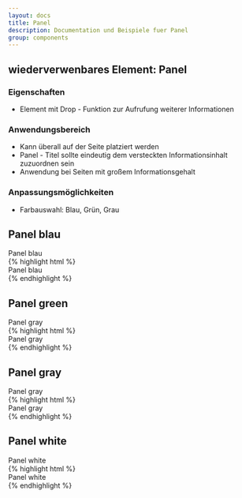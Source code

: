 ```yaml
---
layout: docs
title: Panel
description: Documentation und Beispiele fuer Panel
group: components
---
```


## wiederverwenbares Element: Panel
### Eigenschaften
* Element mit Drop - Funktion zur Aufrufung weiterer Informationen

### Anwendungsbereich
* Kann überall auf der Seite platziert werden
* Panel - Titel sollte eindeutig dem versteckten Informationsinhalt zuzuordnen sein
* Anwendung bei Seiten mit großem Informationsgehalt


### Anpassungsmöglichkeiten
* Farbauswahl: Blau, Grün, Grau

<!-- panel -->
<section>
  <h1>Panel blau</h1>
  <div class="container">
    <div class="row">
      <div class="panel panel-blue">
        <div class="panel-heading panel-collapsed">
          <span class="panel-title">Panel blau</span>
          <span class="pull-right clickable">
            <i class="fa fa-angle-down"></i>
          </span>
        </div>
        <div class="panel-body" style="display: none;">
          Lorem ipsum dolor sit amet, consetetur sadipscing elitr, sed diam nonumy eirmod tempor invidunt ut labore et dolore magna
          aliquyam erat, sed diam voluptua. At vero eos et accusam et justo duo dolores et ea rebum. Stet clita kasd
          gubergren, no sea takimata sanctus est Lorem ipsum dolor sit amet. Lorem ipsum dolor sit amet, consetetur sadipscing
          eli
        </div>
      </div>
    </div>
  </div>
  {% highlight html %}
  <div class="container">
    <div class="row">
      <div class="panel panel-blue">
        <div class="panel-heading panel-collapsed">
          <span class="panel-title">Panel blau</span>
          <span class="pull-right clickable">
            <i class="fa fa-angle-down"></i>
          </span>
        </div>
        <div class="panel-body" style="display: none;">
          Lorem ipsum dolor sit amet, consetetur sadipscing elitr, sed diam nonumy eirmod tempor invidunt ut labore et dolore magna
          aliquyam erat, sed diam voluptua. At vero eos et accusam et justo duo dolores et ea rebum. Stet clita kasd
          gubergren, no sea takimata sanctus est Lorem ipsum dolor sit amet. Lorem ipsum dolor sit amet, consetetur sadipscing
          eli
        </div>
      </div>
    </div>
  </div>
  {% endhighlight %}
</section>

<!-- panel -->
<section>
  <h1>Panel green</h1>
  <div class="container">
    <div class="row">
      <div class="panel panel-gray">
        <div class="panel-heading panel-collapsed">
          <span class="panel-title">Panel gray</span>
          <span class="pull-right clickable">
            <i class="fa fa-angle-down"></i>
          </span>
        </div>
        <div class="panel-body" style="display: none;">
          Lorem ipsum dolor sit amet, consetetur sadipscing elitr, sed diam nonumy eirmod tempor invidunt ut labore et dolore magna
          aliquyam erat, sed diam voluptua. At vero eos et accusam et justo duo dolores et ea rebum. Stet clita kasd
          gubergren, no sea takimata sanctus est Lorem ipsum dolor sit amet. Lorem ipsum dolor sit amet, consetetur sadipscing
          eli
        </div>
      </div>
    </div>
  </div>
  {% highlight html %}
  <div class="container">
    <div class="row">
      <div class="panel panel-gray">
        <div class="panel-heading panel-collapsed">
          <span class="panel-title">Panel gray</span>
          <span class="pull-right clickable">
            <i class="fa fa-angle-down"></i>
          </span>
        </div>
        <div class="panel-body" style="display: none;">
          Lorem ipsum dolor sit amet, consetetur sadipscing elitr, sed diam nonumy eirmod tempor invidunt ut labore et dolore magna
          aliquyam erat, sed diam voluptua. At vero eos et accusam et justo duo dolores et ea rebum. Stet clita kasd
          gubergren, no sea takimata sanctus est Lorem ipsum dolor sit amet. Lorem ipsum dolor sit amet, consetetur sadipscing
          eli
        </div>
      </div>
    </div>
  </div>
  {% endhighlight %}
</section>

<!-- panel -->
<section>
  <h1>Panel gray</h1>
  <div class="container">
    <div class="row">
      <div class="panel panel-gray">
        <div class="panel-heading panel-collapsed">
          <span class="panel-title">Panel gray</span>
          <span class="pull-right clickable">
            <i class="fa fa-angle-down"></i>
          </span>
        </div>
        <div class="panel-body" style="display: none;">
          Lorem ipsum dolor sit amet, consetetur sadipscing elitr, sed diam nonumy eirmod tempor invidunt ut labore et dolore magna
          aliquyam erat, sed diam voluptua. At vero eos et accusam et justo duo dolores et ea rebum. Stet clita kasd
          gubergren, no sea takimata sanctus est Lorem ipsum dolor sit amet. Lorem ipsum dolor sit amet, consetetur sadipscing
          eli
        </div>
      </div>
    </div>
  </div>
  {% highlight html %}
  <div class="container">
    <div class="row">
      <div class="panel panel-gray">
        <div class="panel-heading panel-collapsed">
          <span class="panel-title">Panel gray</span>
          <span class="pull-right clickable">
            <i class="fa fa-angle-down"></i>
          </span>
        </div>
        <div class="panel-body" style="display: none;">
          Lorem ipsum dolor sit amet, consetetur sadipscing elitr, sed diam nonumy eirmod tempor invidunt ut labore et dolore magna
          aliquyam erat, sed diam voluptua. At vero eos et accusam et justo duo dolores et ea rebum. Stet clita kasd
          gubergren, no sea takimata sanctus est Lorem ipsum dolor sit amet. Lorem ipsum dolor sit amet, consetetur sadipscing
          eli
        </div>
      </div>
    </div>
  </div>
  {% endhighlight %}
</section>

<!-- panel -->
<section>
  <h1>Panel white</h1>
  <div class="container">
    <div class="row">
      <div class="panel panel-white">
        <div class="panel-heading panel-collapsed">
          <span class="panel-title">Panel white</span>
          <span class="pull-right clickable">
            <i class="fa fa-angle-down"></i>
          </span>
        </div>
        <div class="panel-body" style="display: none;">
          Lorem ipsum dolor sit amet, consetetur sadipscing elitr, sed diam nonumy eirmod tempor invidunt ut labore et dolore magna
          aliquyam erat, sed diam voluptua. At vero eos et accusam et justo duo dolores et ea rebum. Stet clita kasd
          gubergren, no sea takimata sanctus est Lorem ipsum dolor sit amet. Lorem ipsum dolor sit amet, consetetur sadipscing
          eli
        </div>
      </div>
    </div>
  </div>
  {% highlight html %}
  <div class="container">
    <div class="row">
      <div class="panel panel-white">
        <div class="panel-heading panel-collapsed">
          <span class="panel-title">Panel white</span>
          <span class="pull-right clickable">
            <i class="fa fa-angle-down"></i>
          </span>
        </div>
        <div class="panel-body" style="display: none;">
          Lorem ipsum dolor sit amet, consetetur sadipscing elitr, sed diam nonumy eirmod tempor invidunt ut labore et dolore magna
          aliquyam erat, sed diam voluptua. At vero eos et accusam et justo duo dolores et ea rebum. Stet clita kasd
          gubergren, no sea takimata sanctus est Lorem ipsum dolor sit amet. Lorem ipsum dolor sit amet, consetetur sadipscing
          eli
        </div>
      </div>
    </div>
  </div>
  {% endhighlight %}
</section>
